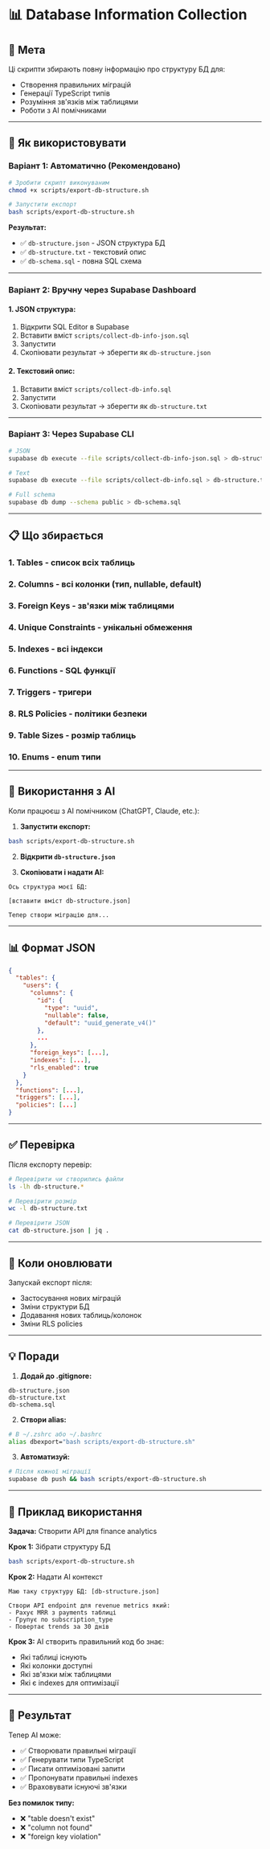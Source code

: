 # 📊 Database Information Collection

## 🎯 Мета

Ці скрипти збирають повну інформацію про структуру БД для:
- Створення правильних міграцій
- Генерації TypeScript типів
- Розуміння зв'язків між таблицями
- Роботи з AI помічниками

---

## 🚀 Як використовувати

### Варіант 1: Автоматично (Рекомендовано)

```bash
# Зробити скрипт виконуваним
chmod +x scripts/export-db-structure.sh

# Запустити експорт
bash scripts/export-db-structure.sh
```

**Результат:**
- ✅ `db-structure.json` - JSON структура БД
- ✅ `db-structure.txt` - текстовий опис
- ✅ `db-schema.sql` - повна SQL схема

---

### Варіант 2: Вручну через Supabase Dashboard

#### 1. JSON структура:
1. Відкрити SQL Editor в Supabase
2. Вставити вміст `scripts/collect-db-info-json.sql`
3. Запустити
4. Скопіювати результат → зберегти як `db-structure.json`

#### 2. Текстовий опис:
1. Вставити вміст `scripts/collect-db-info.sql`
2. Запустити
3. Скопіювати результат → зберегти як `db-structure.txt`

---

### Варіант 3: Через Supabase CLI

```bash
# JSON
supabase db execute --file scripts/collect-db-info-json.sql > db-structure.json

# Text
supabase db execute --file scripts/collect-db-info.sql > db-structure.txt

# Full schema
supabase db dump --schema public > db-schema.sql
```

---

## 📋 Що збирається

### 1. **Tables** - список всіх таблиць
### 2. **Columns** - всі колонки (тип, nullable, default)
### 3. **Foreign Keys** - зв'язки між таблицями
### 4. **Unique Constraints** - унікальні обмеження
### 5. **Indexes** - всі індекси
### 6. **Functions** - SQL функції
### 7. **Triggers** - тригери
### 8. **RLS Policies** - політики безпеки
### 9. **Table Sizes** - розмір таблиць
### 10. **Enums** - enum типи

---

## 🤖 Використання з AI

Коли працюєш з AI помічником (ChatGPT, Claude, etc.):

1. **Запустити експорт:**
```bash
bash scripts/export-db-structure.sh
```

2. **Відкрити `db-structure.json`**

3. **Скопіювати і надати AI:**
```
Ось структура моєї БД:

[вставити вміст db-structure.json]

Тепер створи міграцію для...
```

---

## 📊 Формат JSON

```json
{
  "tables": {
    "users": {
      "columns": {
        "id": {
          "type": "uuid",
          "nullable": false,
          "default": "uuid_generate_v4()"
        },
        ...
      },
      "foreign_keys": [...],
      "indexes": [...],
      "rls_enabled": true
    }
  },
  "functions": [...],
  "triggers": [...],
  "policies": [...]
}
```

---

## ✅ Перевірка

Після експорту перевір:

```bash
# Перевірити чи створились файли
ls -lh db-structure.*

# Перевірити розмір
wc -l db-structure.txt

# Перевірити JSON
cat db-structure.json | jq .
```

---

## 🔄 Коли оновлювати

Запускай експорт після:
- Застосування нових міграцій
- Зміни структури БД
- Додавання нових таблиць/колонок
- Зміни RLS policies

---

## 💡 Поради

1. **Додай до .gitignore:**
```
db-structure.json
db-structure.txt
db-schema.sql
```

2. **Створи alias:**
```bash
# В ~/.zshrc або ~/.bashrc
alias dbexport="bash scripts/export-db-structure.sh"
```

3. **Автоматизуй:**
```bash
# Після кожної міграції
supabase db push && bash scripts/export-db-structure.sh
```

---

## 📝 Приклад використання

**Задача:** Створити API для finance analytics

**Крок 1:** Зібрати структуру БД
```bash
bash scripts/export-db-structure.sh
```

**Крок 2:** Надати AI контекст
```
Маю таку структуру БД: [db-structure.json]

Створи API endpoint для revenue metrics який:
- Рахує MRR з payments таблиці
- Групує по subscription_type
- Повертає trends за 30 днів
```

**Крок 3:** AI створить правильний код бо знає:
- Які таблиці існують
- Які колонки доступні
- Які зв'язки між таблицями
- Які є indexes для оптимізації

---

## 🎯 Результат

Тепер AI може:
- ✅ Створювати правильні міграції
- ✅ Генерувати типи TypeScript
- ✅ Писати оптимізовані запити
- ✅ Пропонувати правильні indexes
- ✅ Враховувати існуючі зв'язки

**Без помилок типу:**
- ❌ "table doesn't exist"
- ❌ "column not found"
- ❌ "foreign key violation"

